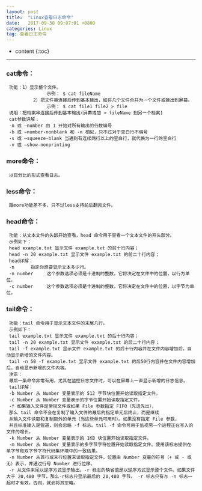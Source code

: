 ```yaml
---
layout: post
title:  "Linux查看日志命令"
date:   2017-09-30 09:07:01 +0800
categories: Linux
tag: 查看日志命令
---
```


* content
{:toc}


-------
### cat命令：
     功能：1）显示整个文件。
                   示例： $ cat fileName
              2）把文件串连接后传到基本输出，如将几个文件合并为一个文件或输出到屏幕。
                   示例： $ cat file1 file2 > file
     说明：把档案串连接后传到基本输出(屏幕或加 > fileName 到另一个档案)
     cat参数详解：
     -n 或 –number 由 1 开始对所有输出的行数编号
     -b 或 –number-nonblank 和 -n 相似，只不过对于空白行不编号
     -s 或 –squeeze-blank 当遇到有连续两行以上的空白行，就代换为一行的空白行
     -v 或 –show-nonprinting
### more命令：
     以百分比的形式查看日志。    
 
### less命令：
     跟more功能差不多，只不过less支持前后翻阅文件。
 
### head命令：
     功能：从文本文件的头部开始查看，head 命令用于查看一个文本文件的开头部分。
     示例如下：
     head example.txt 显示文件 example.txt 的前十行内容；
     head -n 20 example.txt 显示文件 example.txt 的前二十行内容；
     head详解：
     -n      指定你想要显示文本多少行。
     -n number     这个参数选项必须是十进制的整数，它将决定在文件中的位置，以行为单位。	
     -c number     这个参数选项必须是十进制的整数，它将决定在文件中的位置，以字节为单位。
### tail命令：
     功能：tail 命令用于显示文本文件的末尾几行。
     示例如下：
     tail example.txt 显示文件 example.txt 的后十行内容；
     tail -n 20 example.txt 显示文件 example.txt 的后二十行内容；
     tail -f example.txt 显示文件 example.txt 的后十行内容并在文件内容增加后，自动显示新增的文件内容。
     tail -n 50 -f example.txt 显示文件 example.txt 的后50行内容并在文件内容增加后，自动显示新增的文件内容。
     注意：
     最后一条命令非常有用，尤其在监控日志文件时，可以在屏幕上一直显示新增的日志信息。
     tail详解：
     -b Number 从 Number 变量表示的 512 字节块位置开始读取指定文件。 
     -c Number 从 Number 变量表示的字节位置开始读取指定文件。 
     -f 如果输入文件是常规文件或如果 File 参数指定 FIFO（先进先出），
     那么 tail 命令不会在复制了输入文件的最后的指定单元后终止，而是继续
     从输入文件读取和复制额外的单元（当这些单元可用时）。如果没有指定 File 参数，
     并且标准输入是管道，则会忽略 -f 标志。tail -f 命令可用于监视另一个进程正在写入的文件的增长。 
     -k Number 从 Number 变量表示的 1KB 块位置开始读取指定文件。 
     -m Number 从 Number 变量表示的多字节字符位置开始读取指定文件。使用该标志提供在单字节和双字节字符代码集环境中的一致结果。 
     -n Number 从首行或末行位置来读取指定文件，位置由 Number 变量的符号（+ 或 - 或无）表示，并通过行号 Number 进行位移。 
     -r 从文件末尾以逆序方式显示输出。-r 标志的缺省值是以逆序方式显示整个文件。如果文件大于 20,480 字节，那么-r标志只显示最后的 20,480 字节。 -r 标志只有与 -n 标志一起时才有效。否则，就会将其忽略。